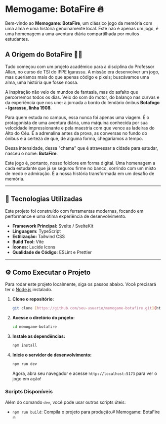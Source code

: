 # Memogame: BotaFire 🔥

Bem-vindo ao **Memogame: BotaFire**, um clássico jogo da memória com uma alma e uma história genuinamente local. Este não é apenas um jogo, é uma homenagem a uma aventura diária compartilhada por muitos estudantes.

## A Origem do BotaFire 🚌💨

Tudo começou com um projeto acadêmico para a disciplina do Professor Allan, no curso de TSI do IFPE Igarassu. A missão era desenvolver um jogo, mas queríamos mais do que apenas código e pixels; buscávamos uma alma, uma história que fosse nossa.

A inspiração não veio de mundos de fantasia, mas do asfalto que percorremos todos os dias. Veio do som do motor, do balanço nas curvas e da experiência que nos une: a jornada a bordo do lendário ônibus **Botafogo - Igarassu, linha 1908**.

Para quem estuda no campus, essa nunca foi apenas uma viagem. É o protagonista de uma aventura diária, uma máquina conhecida por sua velocidade impressionante e pela maestria com que vence as ladeiras do Alto do Céu. É a adrenalina antes da prova, as conversas no fundo do ônibus e a certeza de que, de alguma forma, chegaríamos a tempo.

Dessa intensidade, dessa "chama" que é atravessar a cidade para estudar, nasceu o nome: **BotaFire**.

Este jogo é, portanto, nosso folclore em forma digital. Uma homenagem a cada estudante que já se segurou firme no banco, sorrindo com um misto de medo e admiração. É a nossa história transformada em um desafio de memória.

---

## 🚀 Tecnologias Utilizadas

Este projeto foi construído com ferramentas modernas, focando em performance e uma ótima experiência de desenvolvimento.

- **Framework Principal:** Svelte / SvelteKit
- **Linguagem:** TypeScript
- **Estilização:** Tailwind CSS
- **Build Tool:** Vite
- **Ícones:** Lucide Icons
- **Qualidade de Código:** ESLint e Prettier

---

## ⚙️ Como Executar o Projeto

Para rodar este projeto localmente, siga os passos abaixo. Você precisará ter o [Node.js](https://nodejs.org/) instalado.

1.  **Clone o repositório:**

    ```bash
    git clone [https://github.com/seu-usuario/memogame-botafire.git](https://github.com/seu-usuario/memogame-botafire.git)
    ```

2.  **Acesse o diretório do projeto:**

    ```bash
    cd memogame-botafire
    ```

3.  **Instale as dependências:**

    ```bash
    npm install
    ```

4.  **Inicie o servidor de desenvolvimento:**
    ```bash
    npm run dev
    ```
    Agora, abra seu navegador e acesse `http://localhost:5173` para ver o jogo em ação!

### Scripts Disponíveis

Além do comando `dev`, você pode usar outros scripts úteis:

- `npm run build`: Compila o projeto para produção.# Memogame: BotaFire 🔥
